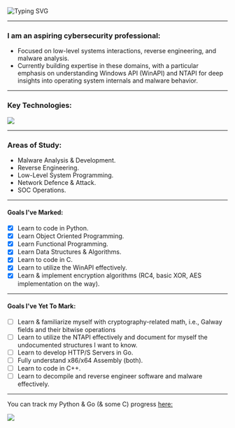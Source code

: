  <a align="left">
  <href = "https://git.io/typing-svg">
  <img src= "https://readme-typing-svg.demolab.com?font=Fira+Code&pause=150&color=00F747&width=980&lines=Hi+there+traveler!+_+_+_+_+_+_+_+_+I'm+Wing.C4D!;Feel+free+to+explore+my+repositories+to+see+my+projects+and+learning+journey.;And+as+always...;Have+a+good+one!;+x0de+0xad+0xbe+0xef" alt="Typing SVG" >
</a>

---
### **I am an aspiring cybersecurity professional:**
- Focused on low-level systems interactions, reverse engineering, and malware analysis.
- Currently building expertise in these domains, with a particular emphasis on understanding Windows API (WinAPI) and NTAPI for deep insights into operating system internals and malware behavior.
---
### **Key Technologies:**
<p align="left">
  <href = "https://skillicons.dev">
  <img src="https://skillicons.dev/icons?i=py,c,go,vscode,visualstudio,clion,pycharm,github,obsidian,windows,kali,ubuntu" >
</p>

---
### **Areas of Study:** 
* Malware Analysis & Development.
* Reverse Engineering.
* Low-Level System Programming.
* Network Defence & Attack.
* SOC Operations.
---
#### Goals I've Marked:
- [X] Learn to code in Python.
- [X] Learn Object Oriented Programming.
- [X] Learn Functional Programming.
- [X] Learn Data Structures & Algorithms.
- [X] Learn to code in C.
- [X] Learn to utilize the WinAPI effectively.
- [X] Learn & implement encryption algorithms (RC4, basic XOR, AES implementation on the way). 
---
 #### Goals I've Yet To Mark:
- [ ] Learn & familiarize myself with cryptography-related math, i.e., Galway fields and their bitwise operations
- [ ] Learn to utilize the NTAPI effectively and document for myself the undocumented structures I want to know.
- [ ] Learn to develop HTTP/S Servers in Go.
- [ ] Fully understand x86/x64 Assembly (both).
- [ ] Learn to code in C++.
- [ ] Learn to decompile and reverse engineer software and malware effectively.
---
You can track my Python & Go (& some C) progress [here:](https://www.boot.dev/u/Wing-C4D) 

<p align="left">
  <img src="https://api.boot.dev/v1/users/public/aa10fbeb-1570-45be-b3de-ab7c4f308eb5/thumbnail" >
</p>
